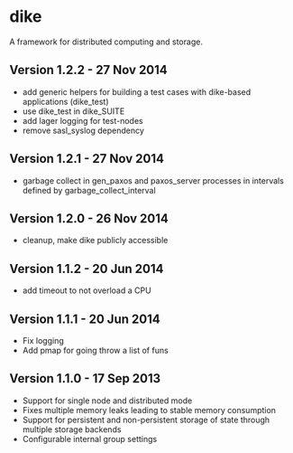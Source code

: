 dike
====

A framework for distributed computing and storage.

Version 1.2.2 - 27 Nov 2014
---------------------------

* add generic helpers for building a test cases with dike-based applications (dike_test)
* use dike_test in dike_SUITE
* add lager logging for test-nodes
* remove sasl_syslog dependency

Version 1.2.1 - 27 Nov 2014
---------------------------

* garbage collect in gen_paxos and paxos_server processes in intervals defined by garbage_collect_interval

Version 1.2.0 - 26 Nov 2014
---------------------------

* cleanup, make dike publicly accessible

Version 1.1.2 - 20 Jun 2014
---------------------------

* add timeout to not overload a CPU

Version 1.1.1 - 20 Jun 2014
---------------------------

* Fix logging
* Add pmap for going throw a list of funs

Version 1.1.0 - 17 Sep 2013
---------------------------

* Support for single node and distributed mode
* Fixes multiple memory leaks leading to stable memory consumption
* Support for persistent and non-persistent storage of state through multiple storage backends
* Configurable internal group settings
